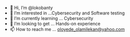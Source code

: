 - 👋 Hi, I’m @lokobanty
- 👀 I’m interested in ...Cybersecurity and Software testing
- 🌱 I’m currently learning ... Cybersecurity
- 💞️ I’m looking to get ... Hands-on experience
- 📫 How to reach me ... oloyede_olamilekan@yahoo.com

<!---
Olamilekan100/Olamilekan100 is a ✨ special ✨ repository because its `README.md` (this file) appears on your GitHub profile.
You can click the Preview link to take a look at your changes.
--->

